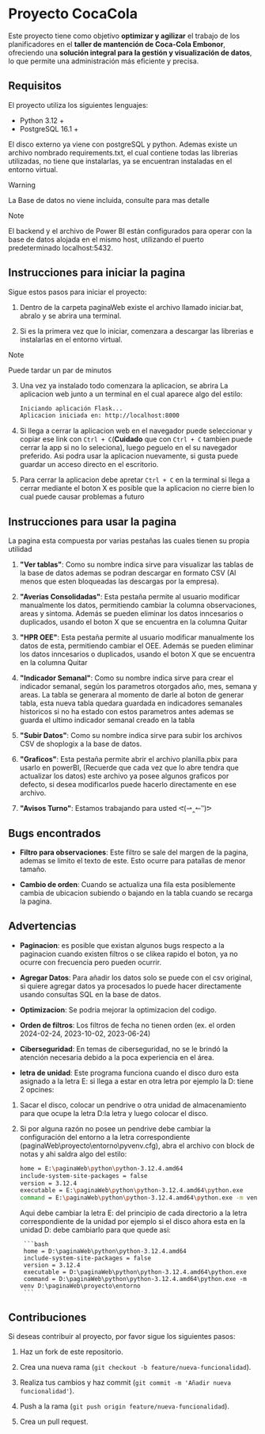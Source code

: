 # Proyecto CocaCola

Este proyecto tiene como objetivo **optimizar y agilizar** el trabajo de los planificadores
en el **taller de mantención de Coca-Cola Embonor**, ofreciendo una **solución integral para la gestión y visualización de datos**, lo que permite una administración más eficiente y precisa.


## Requisitos 
El proyecto utiliza los siguientes lenguajes: 
- Python 3.12 +
- PostgreSQL 16.1 +

El disco externo ya viene con postgreSQL y python. Ademas existe un archivo nombrado 
requirements.txt, el cual contiene todas las librerias utilizadas, no tiene que instalarlas,
ya se encuentran instaladas en el entorno virtual.

> [!WARNING]
> La Base de datos no viene incluida, consulte para mas detalle

> [!NOTE]
> El backend y el archivo de Power BI están configurados para operar con la base de datos 
> alojada en el mismo host, utilizando el puerto predeterminado localhost:5432.


## Instrucciones para iniciar la pagina
Sigue estos pasos para iniciar el proyecto:

1. Dentro de la carpeta paginaWeb existe el archivo llamado iniciar.bat, abralo y se abrira una terminal.

2. Si es la primera vez que lo iniciar, comenzara a descargar las librerias e instalarlas en 
el entorno virtual.

> [!NOTE]
> Puede tardar un par de minutos

3. Una vez ya instalado todo comenzara la aplicacion, se abrira La aplicacion web junto a un terminal en el cual aparece algo del estilo:

    ```bash
    Iniciando aplicación Flask...
    Aplicacion iniciada en: http://localhost:8000
    ```

4. Si llega a cerrar la aplicacion web en el navegador puede seleccionar y copiar ese link con `Ctrl + C`(**Cuidado** que con `Ctrl + C` tambien puede cerrar la app si no lo seleciona), luego peguelo en el su navegador preferido. Asi podra usar la aplicacion nuevamente, si gusta puede guardar un acceso directo en el escritorio.

5. Para cerrar la aplicacion debe apretar `Ctrl + C` en la terminal si llega a cerrar mediante el boton X es posible que la aplicacion no cierre bien lo cual puede causar problemas a futuro


## Instrucciones para usar la pagina
La pagina esta compuesta por varias pestañas las cuales tienen su propia utilidad

1. **"Ver tablas"**: Como su nombre indica sirve para visualizar las tablas de la base de datos ademas se podran descargar en formato CSV (Al menos que esten bloqueadas las descargas por la empresa). 

2. **"Averías Consolidadas"**: Esta pestaña permite al usuario modificar manualmente los datos, permitiendo cambiar la columna observaciones, areas y sintoma. Además se pueden eliminar los datos inncesarios o duplicados, usando el boton X que se encuentra en la columna Quitar

3. **"HPR OEE"**: Esta pestaña permite al usuario modificar manualmente los datos de esta, permitiendo cambiar el OEE. Además se pueden eliminar los datos inncesarios o duplicados, usando 
el boton X que se encuentra en la columna Quitar

4. **"Indicador Semanal"**: Como su nombre indica sirve para crear el indicador semanal, según 
los parametros otorgados año, mes, semana y areas. La tabla se generara al momento de darle al 
boton de generar tabla, esta nueva tabla quedara guardada en indicadores semanales historicos si 
no ha estado con estos parametros antes ademas se guarda el ultimo indicador semanal creado en 
la tabla

5. **"Subir Datos"**: Como su nombre indica sirve para subir los archivos CSV de shoplogix a
la base de datos.

6. **"Graficos"**: Esta pestaña permite abrir el archivo planilla.pbix para usarlo en 
powerBI, (Recuerde que cada vez que lo abre tendra que actualizar los datos) este archivo ya 
posee algunos graficos por defecto, si desea modificarlos puede hacerlo directamente en ese 
archivo.

7. **"Avisos Turno"**: Estamos trabajando para usted ᕙ(⇀‸↼‶)ᕗ


## Bugs encontrados
- **Filtro para observaciones**: Este filtro se sale del margen de la pagina, ademas se limito 
el texto de este. Esto ocurre para patallas de menor tamaño.

- **Cambio de orden**: Cuando se actualiza una fila esta posiblemente cambia de ubicacion 
subiendo o bajando en la tabla cuando se recarga la pagina.


## Advertencias
- **Paginacion**: es posible que existan algunos bugs respecto a la paginacion cuando existen 
filtros o se clikea rapido el boton, ya no ocurre con frecuencia pero pueden ocurrir. 

- **Agregar Datos**: Para añadir los datos solo se puede con el csv original, si quiere agregar 
datos ya procesados lo puede hacer directamente usando consultas SQL en la base de datos.

- **Optimizacion**: Se podria mejorar la optimizacion del codigo.

- **Orden de filtros**: Los filtros de fecha no tienen orden (ex. el orden 2024-02-24, 2023-10-02,
2023-06-24)

- **Ciberseguridad**: En temas de ciberseguridad, no se le brindó la atención necesaria debido 
a la poca experiencia en el área.

- **letra de unidad**: Este programa funciona cuando el disco duro esta asignado a la letra E: si llega a estar en otra letra por ejemplo la D: tiene 2 opcines:

1. Sacar el disco, colocar un pendrive o otra unidad de almacenamiento para que ocupe la letra D:la letra y luego colocar el disco.


2. Si por alguna razón no posee un pendrive debe cambiar la configuración del entorno a la letra correspondiente (paginaWeb\proyecto\entorno\pyvenv.cfg), abra el archivo con block de notas y ahi saldra algo del estilo:

    ```bash
    home = E:\paginaWeb\python\python-3.12.4.amd64
    include-system-site-packages = false
    version = 3.12.4
    executable = E:\paginaWeb\python\python-3.12.4.amd64\python.exe
    command = E:\paginaWeb\python\python-3.12.4.amd64\python.exe -m venv D:\paginaWeb\proyecto\entorno
    ```

    Aqui debe cambiar la letra E: del principio de cada directorio a la letra correspondiente de la unidad por ejemplo si el disco ahora esta en la unidad D: debe cambiarlo para que quede asi:

        ```bash
        home = D:\paginaWeb\python\python-3.12.4.amd64
        include-system-site-packages = false
        version = 3.12.4
        executable = D:\paginaWeb\python\python-3.12.4.amd64\python.exe
        command = D:\paginaWeb\python\python-3.12.4.amd64\python.exe -m venv D:\paginaWeb\proyecto\entorno
        ```




## Contribuciones
Si deseas contribuir al proyecto, por favor sigue los siguientes pasos:

1. Haz un fork de este repositorio.

2. Crea una nueva rama (`git checkout -b feature/nueva-funcionalidad`).

3. Realiza tus cambios y haz commit (`git commit -m 'Añadir nueva funcionalidad'`).

4. Push a la rama (`git push origin feature/nueva-funcionalidad`).

5. Crea un pull request.